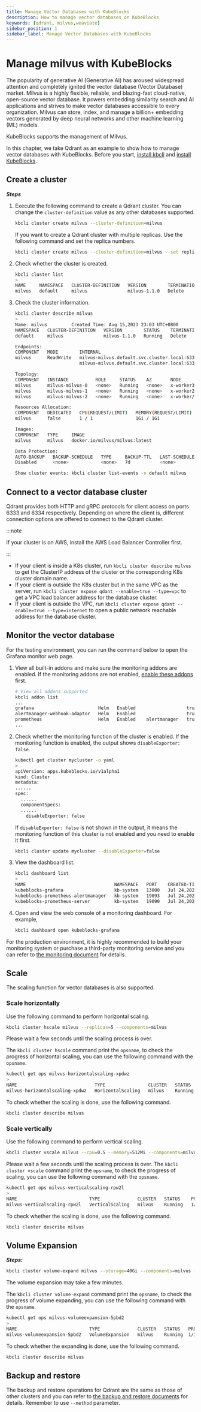 ```yaml
---
title: Manage Vector Databases with KubeBlocks
description: How to manage vector databases on KubeBlocks
keywords: [qdrant, milvus,weaviate]
sidebar_position: 1
sidebar_label: Manage Vector Databases with KubeBlocks
---
```

# Manage milvus with KubeBlocks

The popularity of generative AI (Generative AI) has aroused widespread attention and completely ignited the vector database (Vector Database) market. 
Milvus is a highly flexible, reliable, and blazing-fast cloud-native, open-source vector database. It powers embedding similarity search and AI applications and strives to make vector databases accessible to every organization. Milvus can store, index, and manage a billion+ embedding vectors generated by deep neural networks and other machine learning (ML) models.

KubeBlocks supports the management of Milvus.

In this chapter, we take Qdrant as an example to show how to manage vector databases with KubeBlocks.
Before you start, [install kbcli](./../installation/install-with-kbcli/install-kbcli.md) and [install KubeBlocks](./../installation/install-with-kbcli/install-kubeblocks-with-kbcli.md).

## Create a cluster

***Steps***

1. Execute the following command to create a Qdrant cluster. You can change the `cluster-definition` value as any other databases supported.

   ```bash
   kbcli cluster create milvus --cluster-definition=milvus
   ```

   If you want to create a Qdrant cluster with multiple replicas. Use the following command and set the replica numbers.

   ```bash
   kbcli cluster create milvus --cluster-definition=milvus --set replicas=3
   ```

2. Check whether the cluster is created.

   ```bash
   kbcli cluster list
   >
   NAME     NAMESPACE   CLUSTER-DEFINITION   VERSION        TERMINATION-POLICY   STATUS    CREATED-TIME
   milvus   default     milvus               milvus-1.1.0   Delete               Running   Aug 15,2023 23:03 UTC+0800
   ```

3. Check the cluster information.

   ```bash
   kbcli cluster describe milvus
   >
   Name: milvus         Created Time: Aug 15,2023 23:03 UTC+0800
   NAMESPACE   CLUSTER-DEFINITION   VERSION        STATUS    TERMINATION-POLICY
   default     milvus               milvus-1.1.0   Running   Delete

   Endpoints:
   COMPONENT   MODE        INTERNAL                                       EXTERNAL
   milvus      ReadWrite   milvus-milvus.default.svc.cluster.local:6333   <none>
                           milvus-milvus.default.svc.cluster.local:6334

   Topology:
   COMPONENT   INSTANCE          ROLE     STATUS    AZ       NODE                   CREATED-TIME
   milvus      milvus-milvus-0   <none>   Running   <none>   x-worker3/172.20.0.3   Aug 15,2023 23:03 UTC+0800
   milvus      milvus-milvus-1   <none>   Running   <none>   x-worker2/172.20.0.5   Aug 15,2023 23:03 UTC+0800
   milvus      milvus-milvus-2   <none>   Running   <none>   x-worker/172.20.0.2    Aug 15,2023 23:04 UTC+0800

   Resources Allocation:
   COMPONENT   DEDICATED   CPU(REQUEST/LIMIT)   MEMORY(REQUEST/LIMIT)   STORAGE-SIZE   STORAGE-CLASS
   milvus      false       1 / 1                1Gi / 1Gi               data:20Gi      standard

   Images:
   COMPONENT   TYPE     IMAGE
   milvus      milvus   docker.io/milvus/milvus:latest

   Data Protection:
   AUTO-BACKUP   BACKUP-SCHEDULE   TYPE     BACKUP-TTL   LAST-SCHEDULE   RECOVERABLE-TIME
   Disabled      <none>            <none>   7d           <none>          <none>

   Show cluster events: kbcli cluster list-events -n default milvus
   ```

## Connect to a vector database cluster

Qdrant provides both HTTP and gRPC protocols for client access on ports 6333 and 6334 respectively. Depending on where the client is, different connection options are offered to connect to the Qdrant cluster.

:::note

If your cluster is on AWS, install the AWS Load Balancer Controller first.

:::

- If your client is inside a K8s cluster, run `kbcli cluster describe milvus` to get the ClusterIP address of the cluster or the corresponding K8s cluster domain name.
- If your client is outside the K8s cluster but in the same VPC as the server, run `kbcli cluster expose qdant --enable=true --type=vpc` to get a VPC load balancer address for the database cluster.
- If your client is outside the VPC, run `kbcli cluster expose qdant --enable=true --type=internet` to open a public network reachable address for the database cluster.

## Monitor the vector database

For the testing environment, you can run the command below to open the Grafana monitor web page.

1. View all built-in addons and make sure the monitoring addons are enabled. If the monitoring addons are not enabled, [enable these addons](./../overview/supported-addons.md#use-addons) first.

   ```bash
   # View all addons supported
   kbcli addon list
   ...
   grafana                        Helm   Enabled                   true                                                                                    
   alertmanager-webhook-adaptor   Helm   Enabled                   true                                                                                    
   prometheus                     Helm   Enabled    alertmanager   true 
   ...
   ```

2. Check whether the monitoring function of the cluster is enabled. If the monitoring function is enabled, the output shows `disableExporter: false`.

   ```bash
   kubectl get cluster mycluster -o yaml
   >
   apiVersion: apps.kubeblocks.io/v1alpha1
   kind: Cluster
   metadata:
   ......
   spec:
     ......
     componentSpecs:
     ......
       disableExporter: false
   ```

   If `disableExporter: false` is not shown in the output, it means the monitoring function of this cluster is not enabled and you need to enable it first.

   ```bash
   kbcli cluster update mycluster --disableExporter=false
   ```

3. View the dashboard list.

   ```bash
   kbcli dashboard list
   >
   NAME                                 NAMESPACE   PORT    CREATED-TIME
   kubeblocks-grafana                   kb-system   13000   Jul 24,2023 11:38 UTC+0800
   kubeblocks-prometheus-alertmanager   kb-system   19093   Jul 24,2023 11:38 UTC+0800
   kubeblocks-prometheus-server         kb-system   19090   Jul 24,2023 11:38 UTC+0800
   ```

4. Open and view the web console of a monitoring dashboard. For example,

   ```bash
   kbcli dashboard open kubeblocks-grafana
   ```

For the production environment, it is highly recommended to build your monitoring system or purchase a third-party monitoring service and you can refer to [the monitoring document](./../observability/monitor-database.md#for-production-environment) for details.

## Scale

The scaling function for vector databases is also supported.

### Scale horizontally

Use the following command to perform horizontal scaling.

```bash
kbcli cluster hscale milvus --replicas=5 --components=milvus
```

Please wait a few seconds until the scaling process is over.

The `kbcli cluster hscale` command print the `opsname`, to check the progress of horizontal scaling, you can use the following command with the `opsname`.

```bash
kubectl get ops milvus-horizontalscaling-xpdwz
>
NAME                             TYPE                CLUSTER   STATUS    PROGRESS   AGE
milvus-horizontalscaling-xpdwz   HorizontalScaling   milvus    Running   0/2        16s
```

To check whether the scaling is done, use the following command.

```bash
kbcli cluster describe milvus
```

### Scale vertically

Use the following command to perform vertical scaling.

```bash
kbcli cluster vscale milvus --cpu=0.5 --memory=512Mi --components=milvus 
```

Please wait a few seconds until the scaling process is over.
The `kbcli cluster vscale` command print the `opsname`, to check the progress of scaling, you can use the following command with the `opsname`.

```bash
kubectl get ops milvus-verticalscaling-rpw2l
>
NAME                           TYPE              CLUSTER   STATUS    PROGRESS   AGE
milvus-verticalscaling-rpw2l   VerticalScaling   milvus    Running   1/5        44s
```

To check whether the scaling is done, use the following command.

```bash
kbcli cluster describe milvus
```

## Volume Expansion

***Steps:***

```bash
kbcli cluster volume-expand milvus --storage=40Gi --components=milvus -t data
```

The volume expansion may take a few minutes.

The `kbcli cluster volume-expand` command print the `opsname`, to check the progress of volume expanding, you can use the following command with the `opsname`.

```bash
kubectl get ops milvus-volumeexpansion-5pbd2
>
NAME                           TYPE              CLUSTER   STATUS   PROGRESS   AGE
milvus-volumeexpansion-5pbd2   VolumeExpansion   milvus    Running  1/1        67s
```

To check whether the expanding is done, use the following command.

```bash
kbcli cluster describe milvus
```

## Backup and restore

The backup and restore operations for Qdrant are the same as those of other clusters and you can refer to [the backup and restore documents](./../backup-and-restore/introduction.md) for details. Remember to use `--method` parameter.
